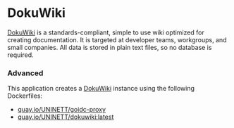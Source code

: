 # DokuWiki

[DokuWiki](https://www.dokuwiki.org) is a standards-compliant, simple to use wiki optimized for creating documentation. It is targeted at developer teams, workgroups, and small companies. All data is stored in plain text files, so no database is required.

### Advanced
This application creates a [DokuWiki](https://github.com/UNINETT/appstore-app-dokuwiki) instance using the following Dockerfiles:
  - [quay.io/UNINETT/goidc-proxy](https://github.com/UNINETT/goidc-proxy/blob/master/Dockerfile)
  - [quay.io/UNINETT/dokuwiki:latest](https://github.com/UNINETT/helm-charts-dockerfiles/blob/master/dokuwiki/Dockerfile)

